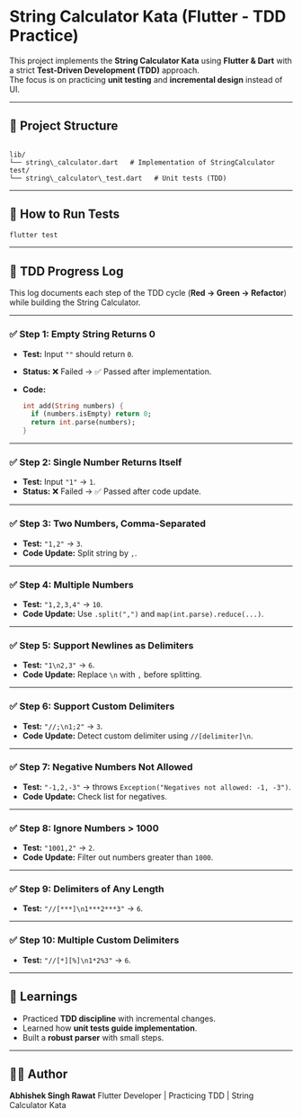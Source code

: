 # String Calculator Kata (Flutter - TDD Practice)

This project implements the **String Calculator Kata** using **Flutter & Dart** with a strict **Test-Driven Development (TDD)** approach.  
The focus is on practicing **unit testing** and **incremental design** instead of UI.

---

## 📂 Project Structure
```

lib/
└── string\_calculator.dart   # Implementation of StringCalculator
test/
└── string\_calculator\_test.dart   # Unit tests (TDD)

````

---

## 🚀 How to Run Tests
```bash
flutter test
````

---

## 🧪 TDD Progress Log

This log documents each step of the TDD cycle (**Red → Green → Refactor**) while building the String Calculator.

---

### ✅ Step 1: Empty String Returns 0

* **Test:** Input `""` should return `0`.
* **Status:** ❌ Failed → ✅ Passed after implementation.
* **Code:**

  ```dart
  int add(String numbers) {
    if (numbers.isEmpty) return 0;
    return int.parse(numbers);
  }
  ```

---

### ✅ Step 2: Single Number Returns Itself

* **Test:** Input `"1"` → `1`.
* **Status:** ❌ Failed → ✅ Passed after code update.

---

### ✅ Step 3: Two Numbers, Comma-Separated

* **Test:** `"1,2"` → `3`.
* **Code Update:** Split string by `,`.

---

### ✅ Step 4: Multiple Numbers

* **Test:** `"1,2,3,4"` → `10`.
* **Code Update:** Use `.split(",")` and `map(int.parse).reduce(...)`.

---

### ✅ Step 5: Support Newlines as Delimiters

* **Test:** `"1\n2,3"` → `6`.
* **Code Update:** Replace `\n` with `,` before splitting.

---

### ✅ Step 6: Support Custom Delimiters

* **Test:** `"//;\n1;2"` → `3`.
* **Code Update:** Detect custom delimiter using `//[delimiter]\n`.

---

### ✅ Step 7: Negative Numbers Not Allowed

* **Test:** `"-1,2,-3"` → throws `Exception("Negatives not allowed: -1, -3")`.
* **Code Update:** Check list for negatives.

---

### ✅ Step 8: Ignore Numbers > 1000

* **Test:** `"1001,2"` → `2`.
* **Code Update:** Filter out numbers greater than `1000`.

---

### ✅ Step 9: Delimiters of Any Length

* **Test:** `"//[***]\n1***2***3"` → `6`.

---

### ✅ Step 10: Multiple Custom Delimiters

* **Test:** `"//[*][%]\n1*2%3"` → `6`.

---

## 🎯 Learnings

* Practiced **TDD discipline** with incremental changes.
* Learned how **unit tests guide implementation**.
* Built a **robust parser** with small steps.

---

## 👨‍💻 Author

**Abhishek Singh Rawat**
Flutter Developer | Practicing TDD | String Calculator Kata

```

